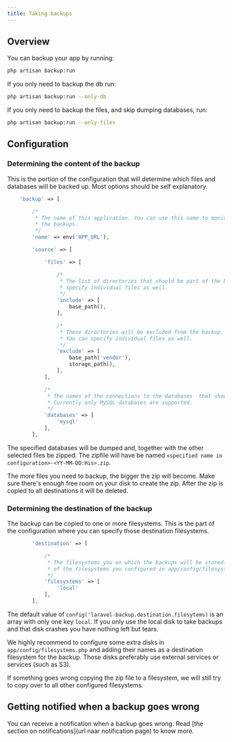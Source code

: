 ```yaml
---
title: Taking backups
---
```


## Overview

You can backup your app by running:
```bash
php artisan backup:run
```

If you only need to backup the db run:
```bash
php artisan backup:run --only-db
```

If you only need to backup the files, and skip dumping databases, run:
```bash
php artisan backup:run --only-files
```

## Configuration

### Determining the content of the backup

This is the portion of the configuration that will determine which files and databases will be
backed up. Most options should be self explanatory.

```php
    'backup' => [

        /*
         * The name of this application. You can use this name to monitor
         * the backups.
         */
        'name' => env('APP_URL'),

        'source' => [

            'files' => [

                /*
                 * The list of directories that should be part of the backup. You can
                 * specify individual files as well.
                 */
                'include' => [
                    base_path(),
                ],

                /*
                 * These directories will be excluded from the backup.
                 * You can specify individual files as well.
                 */
                'exclude' => [
                    base_path('vendor'),
                    storage_path(),
                ],
            ],

            /*
             * The names of the connections to the databases  that should be part of the backup.
             * Currently only MySQL-databases are supported.
             */
            'databases' => [
                'mysql'
            ],
        ],
```

The specified databases will be dumped and, together with the other selected files be zipped. The zipfile
will have be named `<specified name in configuration>-<YY-MM-DD:His>.zip`.
 
The more files you need to backup, the bigger the zip will become. Make sure there's enough free room on
your disk to create the zip. After the zip is copied to all destinations it will be deleted.
 
### Determining the destination of the backup

The backup can be copied to one or more filesystems. This is the part of the configuration 
where you can specify those destination filesystems.

```php
        'destination' => [

            /*
             * The filesystems you on which the backups will be stored. Choose one or more
             * of the filesystems you configured in app/config/filesystems.php
             */
            'filesystems' => [
                'local'
            ],
        ],
```

The default value of `config('laravel-backup.destination.filesytems)` is an array with only one key `local`.
If you only use the local disk to take backups and that disk crashes you have nothing left but tears.

We highly recommend to configure some extra disks in `app/config/filesystems.php` and adding their names as
a destination filesystem for the backup. Those disks preferably use external services or services (such as S3).

If something goes wrong copying the zip file to a filesystem, we will still try to copy over to all other
configured filesystems.

## Getting notified when a backup goes wrong

You can receive a notification when a backup goes wrong. Read [the section on notifications](url naar notification page) to know more.
